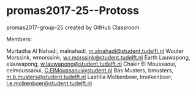 # promas2017-25--Protoss
promas2017-group-25 created by GitHub Classroom

Members:

Murtadha Al Nahadi, malnahadi, m.alnahadi@student.tudelft.nl
Wouter Morssink, wmorssink, w.r.morssink@student.tudelft.nl
Earth Lauwapong, elauwapong, w.lauwapong@student.tudelft.nl
Chakir El Moussaoui, celmoussaoui, C.ElMoussaoui@student.nl
Bas Musters, bmusters, m.b.musters@student.tudelft.nl
Laetitia Molkenboer, lmolkenboer, l.e.molkenboer@student.tudelft.nl
